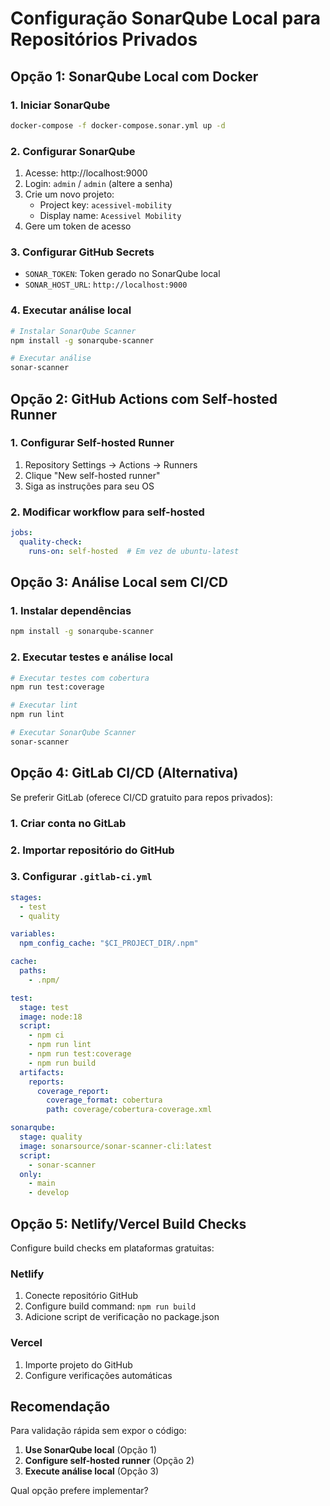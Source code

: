 # Configuração SonarQube Local para Repositórios Privados

## Opção 1: SonarQube Local com Docker

### 1. Iniciar SonarQube
```bash
docker-compose -f docker-compose.sonar.yml up -d
```

### 2. Configurar SonarQube
1. Acesse: http://localhost:9000
2. Login: `admin` / `admin` (altere a senha)
3. Crie um novo projeto:
   - Project key: `acessivel-mobility`
   - Display name: `Acessivel Mobility`
4. Gere um token de acesso

### 3. Configurar GitHub Secrets
- `SONAR_TOKEN`: Token gerado no SonarQube local
- `SONAR_HOST_URL`: `http://localhost:9000`

### 4. Executar análise local
```bash
# Instalar SonarQube Scanner
npm install -g sonarqube-scanner

# Executar análise
sonar-scanner
```

## Opção 2: GitHub Actions com Self-hosted Runner

### 1. Configurar Self-hosted Runner
1. Repository Settings → Actions → Runners
2. Clique "New self-hosted runner"
3. Siga as instruções para seu OS

### 2. Modificar workflow para self-hosted
```yaml
jobs:
  quality-check:
    runs-on: self-hosted  # Em vez de ubuntu-latest
```

## Opção 3: Análise Local sem CI/CD

### 1. Instalar dependências
```bash
npm install -g sonarqube-scanner
```

### 2. Executar testes e análise local
```bash
# Executar testes com cobertura
npm run test:coverage

# Executar lint
npm run lint

# Executar SonarQube Scanner
sonar-scanner
```

## Opção 4: GitLab CI/CD (Alternativa)

Se preferir GitLab (oferece CI/CD gratuito para repos privados):

### 1. Criar conta no GitLab
### 2. Importar repositório do GitHub
### 3. Configurar `.gitlab-ci.yml`

```yaml
stages:
  - test
  - quality

variables:
  npm_config_cache: "$CI_PROJECT_DIR/.npm"

cache:
  paths:
    - .npm/

test:
  stage: test
  image: node:18
  script:
    - npm ci
    - npm run lint
    - npm run test:coverage
    - npm run build
  artifacts:
    reports:
      coverage_report:
        coverage_format: cobertura
        path: coverage/cobertura-coverage.xml

sonarqube:
  stage: quality
  image: sonarsource/sonar-scanner-cli:latest
  script:
    - sonar-scanner
  only:
    - main
    - develop
```

## Opção 5: Netlify/Vercel Build Checks

Configure build checks em plataformas gratuitas:

### Netlify
1. Conecte repositório GitHub
2. Configure build command: `npm run build`
3. Adicione script de verificação no package.json

### Vercel
1. Importe projeto do GitHub
2. Configure verificações automáticas

## Recomendação

Para validação rápida sem expor o código:
1. **Use SonarQube local** (Opção 1)
2. **Configure self-hosted runner** (Opção 2) 
3. **Execute análise local** (Opção 3)

Qual opção prefere implementar?